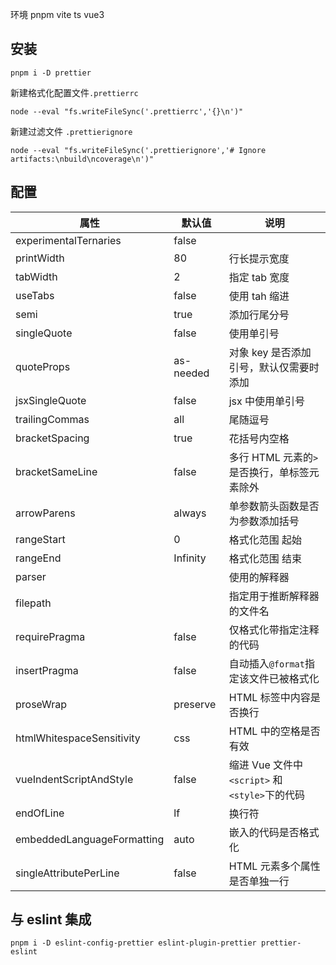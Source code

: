 环境 pnpm vite ts vue3

## 安装

```shell
pnpm i -D prettier
```

新建格式化配置文件`.prettierrc`

```shell
node --eval "fs.writeFileSync('.prettierrc','{}\n')"
```

新建过滤文件 `.prettierignore`

```shell
node --eval "fs.writeFileSync('.prettierignore','# Ignore artifacts:\nbuild\ncoverage\n')"
```

## 配置

| 属性                         | 默认值       | 说明                                    |
|----------------------------|-----------|---------------------------------------|
| experimentalTernaries      | false     |                                       |
| printWidth                 | 80        | 行长提示宽度                                |
| tabWidth                   | 2         | 指定 tab 宽度                             |
| useTabs                    | false     | 使用 tah 缩进                             |
| semi                       | true      | 添加行尾分号                                |
| singleQuote                | false     | 使用单引号                                 |
| quoteProps                 | as-needed | 对象 key 是否添加引号，默认仅需要时添加                |
| jsxSingleQuote             | false     | jsx 中使用单引号                            |
| trailingCommas             | all       | 尾随逗号                                  |
| bracketSpacing             | true      | 花括号内空格                                |
| bracketSameLine            | false     | 多行 HTML 元素的`>`是否换行，单标签元素除外            |
| arrowParens                | always    | 单参数箭头函数是否为参数添加括号                      |
| rangeStart                 | 0         | 格式化范围 起始                              |
| rangeEnd                   | Infinity  | 格式化范围 结束                              |
| parser                     |           | 使用的解释器                                |
| filepath                   |           | 指定用于推断解释器的文件名                         |
| requirePragma              | false     | 仅格式化带指定注释的代码                          |
| insertPragma               | false     | 自动插入`@format`指定该文件已被格式化               |
| proseWrap                  | preserve  | HTML 标签中内容是否换行                        |
| htmlWhitespaceSensitivity  | css       | HTML 中的空格是否有效                         |
| vueIndentScriptAndStyle    | false     | 缩进 Vue 文件中 `<script>` 和 `<style>`下的代码 |
| endOfLine                  | lf        | 换行符                                   |
| embeddedLanguageFormatting | auto      | 嵌入的代码是否格式化                            |
| singleAttributePerLine     | false     | HTML 元素多个属性是否单独一行                     |

## 与 eslint 集成

```shell
pnpm i -D eslint-config-prettier eslint-plugin-prettier prettier-eslint
```

